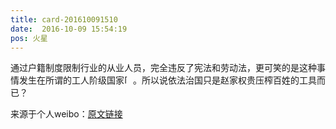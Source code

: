 ```yaml
---
title: card-201610091510
date:  2016-10-09 15:54:19
pos: 火星
---
```

通过户籍制度限制行业的从业人员，完全违反了宪法和劳动法，更可笑的是这种事情发生在所谓的工人阶级国家<span class="url-icon"><img alt=[微笑] src="https://h5.sinaimg.cn/m/emoticon/icon/default/d_hehe-0be7e6251f.png" style="width:1em; height:1em;" /></span>。所以说依法治国只是赵家权贵压榨百姓的工具而已？

来源于个人weibo：[原文链接](https://m.weibo.cn/status/Ec2xmiTeE?mblogid=Ec2xmiTeE)